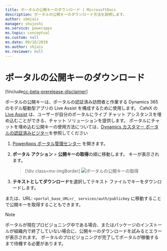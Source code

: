 ```yaml
---
title: ポータルの公開キーのダウンロード | MicrosoftDocs
description: ポータルの公開キーのダウンロード方法を説明します。
author: sbmjais
manager: shujoshi
ms.service: powerapps
ms.topic: conceptual
ms.custom: null
ms.date: 09/16/2019
ms.author: shjais
ms.reviewer: null
---
```


# <a name="download-public-key-of-portal"></a>ポータルの公開キーのダウンロード

[!include[cc-beta-prerelease-disclaimer](../../../includes/cc-beta-prerelease-disclaimer.md)]

ポータルの公開キーは、ポータルの認証済み訪問者と作業する Dynamics 365 のモデル駆動型アプリの Live Assist を構成するために使用します。 CafeX の [Live Assist](https://www.cafex.com/en/products/live-assist-dynamics-365/) は、ユーザーが自分のポータルにライブ チャット アシスタンスを埋め込むことができる、チャット ソリューションを提供します。 ポータルにチャットを埋め込む公開キーの使用方法については、[Dynamics カスタマー ポータルの認証済みビジター](https://www.liveassistfor365.com/en/support/authenticated-visitors-in-the-dynamics-customer-portal/)を参照してください

1. [PowerApps ポータル管理センター](admin-overview.md) を開きます。

2.  **ポータル アクション** > **公開キーの取得**の順に移動します。 キーが表示されます。

    > [!div class=mx-imgBorder]
    > ![ポータルの公開キーの取得](../media/get-public-key.png "ポータルの公開キーの取得")

3.  **テキストとしてダウンロード**を選択してテキスト ファイルでキーをダウンロードします。

または、URL: `<portal_base_URL>/_ services/auth/publickey` に移動することで公開キーを取得することもできます。 

> [!NOTE]
> ポータルが現在プロビジョニング中である場合、またはパッケージのインストールが組織内で終了していない場合に、公開キーのダウンロードを試みるとエラーが表示されます。 ポータルのプロビジョニングが完了してポータルが稼働するまで待機する必要があります。
